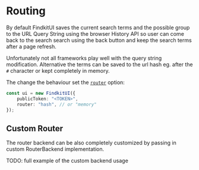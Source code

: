 # Routing

By default FindkitUI saves the current search terms and the possible group to
the URL Query String using the browser History API so user can come back to the
search search using the back button and keep the search terms after a page
refresh.

Unfortunately not all frameworks play well with the query string modification.
Alternative the terms can be saved to the url hash eg. after the `#` character
or kept completely in memory.

The change the behaviour set the [`router`](/ui/api/#router) option:

```ts
const ui = new FindkitUI({
	publicToken: "<TOKEN>",
	router: "hash", // or "memory"
});
```

## Custom Router

The router backend can be also completely customized by passing in custom <Api
page="ui.routerbackend" >RouterBackend </Api> implementation.

TODO: full example of the custom backend usage
